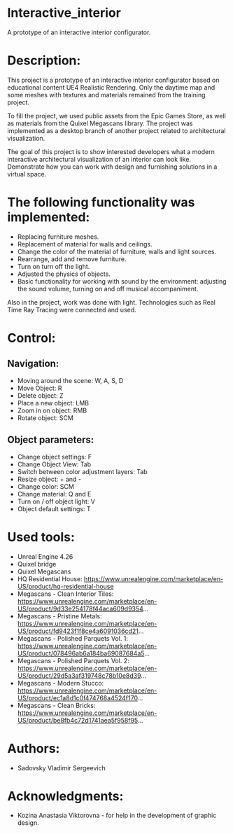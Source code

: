 # Interactive_interior
 A prototype of an interactive interior configurator.
 
Description:
=========================
This project is a prototype of an interactive interior configurator based on educational content UE4 Realistic Rendering. Only the daytime map and some meshes with textures and materials remained from the training project.

To fill the project, we used public assets from the Epic Games Store, as well as materials from the Quixel Megascans library. The project was implemented as a desktop branch of another project related to architectural visualization.

The goal of this project is to show interested developers what a modern interactive architectural visualization of an interior can look like. Demonstrate how you can work with design and furnishing solutions in a virtual space.


The following functionality was implemented:
=========================
+ Replacing furniture meshes.
+ Replacement of material for walls and ceilings.
+ Change the color of the material of furniture, walls and light sources.
+ Rearrange, add and remove furniture.
+ Turn on turn off the light.
+ Adjusted the physics of objects.
+ Basic functionality for working with sound by the environment: adjusting the sound volume, turning on and off musical accompaniment.

Also in the project, work was done with light. Technologies such as Real Time Ray Tracing were connected and used.

Control:
=========================
Navigation:
--------------------------
+ Moving around the scene: W, A, S, D
+ Move Object: R
+ Delete object: Z
+ Place a new object: LMB
+ Zoom in on object: RMB
+ Rotate object: SCM

Object parameters:
--------------------------
+ Change object settings: F
+ Change Object View: Tab
+ Switch between color adjustment layers: Tab
+ Resize object: + and -
+ Change color: SCM
+ Change material: Q and E
+ Turn on / off object light: V
+ Object default settings: T

Used tools:
=========================
+ Unreal Engine 4.26
+ Quixel bridge
+ Quixel Megascans
+ HQ Residential House: https://www.unrealengine.com/marketplace/en-US/product/hq-residential-house
+ Megascans - Clean Interior Tiles: https://www.unrealengine.com/marketplace/en-US/product/9d33e254178f44aca609d9354...
+ Megascans - Pristine Metals: https://www.unrealengine.com/marketplace/en-US/product/fd9423f1f8ce4a6091036cd21...
+ Megascans - Polished Parquets Vol. 1: https://www.unrealengine.com/marketplace/en-US/product/078496ab6a184ba69087684a5...
+ Megascans - Polished Parquets Vol. 2: https://www.unrealengine.com/marketplace/en-US/product/29d5a3af319748c78b10e8d39...
+ Megascans - Modern Stucco: https://www.unrealengine.com/marketplace/en-US/product/ec1a8d1c0f474768a4524f170...
+ Megascans - Clean Bricks: https://www.unrealengine.com/marketplace/en-US/product/be8fb4c72d1741aea5f958f95...

Authors:
=========================
+ Sadovsky Vladimir Sergeevich

Acknowledgments:
=========================
+ Kozina Anastasia Viktorovna - for help in the development of graphic design.
